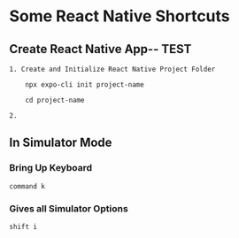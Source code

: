 # Some React Native Shortcuts

## Create React Native App-- TEST

    1. Create and Initialize React Native Project Folder

        npx expo-cli init project-name

        cd project-name

    2.

## In Simulator Mode

### Bring Up Keyboard

    command k

### Gives all Simulator Options

    shift i

